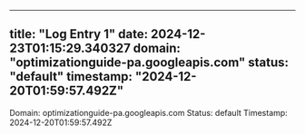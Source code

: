 
---
title: "Log Entry 1"
date: 2024-12-23T01:15:29.340327
domain: "optimizationguide-pa.googleapis.com"
status: "default"
timestamp: "2024-12-20T01:59:57.492Z"
---

Domain: optimizationguide-pa.googleapis.com
Status: default
Timestamp: 2024-12-20T01:59:57.492Z
